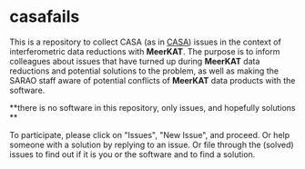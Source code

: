 # casafails
This is a repository to collect CASA (as in [CASA](https://casa.nrao.edu/)) issues in the context of interferometric data reductions with **MeerKAT**. The purpose is to inform colleagues about issues that have turned up during **MeerKAT** data reductions and potential solutions to the problem, as well as making the SARAO staff aware of potential conflicts of **MeerKAT** data products with the software.

**there is no software in this repository, only issues, and hopefully solutions **

To participate, please click on "Issues", "New Issue", and proceed. Or help someone with a solution by replying to an issue. Or file through the (solved) issues to find out if it is you or the software and to find a solution.
